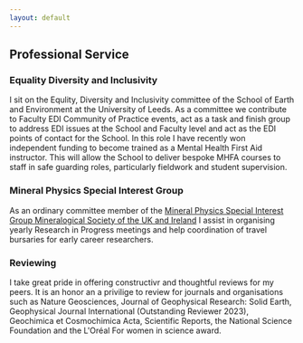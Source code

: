 ```yaml
---
layout: default
---
```

## Professional Service
### Equality Diversity and Inclusivity
I sit on the Equlity, Diversity and Inclusivity committee of the School of Earth and Environment at the University of Leeds. As a committee we contribute to Faculty EDI Community of Practice events, act as a task and finish group to address EDI issues at the School and Faculty level and act as the EDI points of contact for the School. In this role I have recently won independent funding to become trained as a Mental Health First Aid instructor. This will allow the School to deliver bespoke MHFA courses to staff in safe guarding roles, particularly fieldwork and student supervision.

### Mineral Physics Special Interest Group
As an ordinary committee member of the <a href="https://www.minersoc.org/mpg.html"> Mineral Physics Special Interest Group Mineralogical Society of the UK and Ireland</a> I assist in organising yearly Research in Progress meetings and help coordination of travel bursaries for early career researchers. 

### Reviewing
I take great pride in offering constructivr and thoughtful reviews for my peers. It is an honor an a privilige to review for journals and organisations such as Nature Geosciences, Journal of Geophysical Research: Solid Earth, Geophysical Journal International (Outstanding
Reviewer 2023), Geochimica et Cosmochimica Acta, Scientific Reports, the National Science Foundation and the L'Oréal For women in science award.

### 

